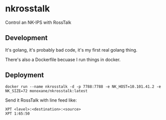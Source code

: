 # nkrosstalk
Control an NK-IPS with RossTalk

## Development
It's golang, it's probably bad code, it's my first real golang thing.

There's also a Dockerfile becuase I run things in docker.

## Deployment

```
docker run --name nkrosstalk -d -p 7788:7788 -e NK_HOST=10.101.41.2 -e NK_SIZE=72 monoxane/nkrosstalk:latest
```

Send it RossTalk with line feed like: 
```
XPT <level>:<destination>:<source>
XPT 1:65:50
```